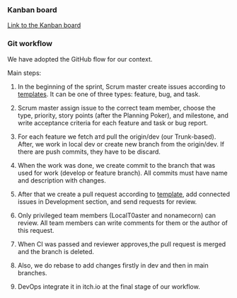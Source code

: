 ### Kanban board

[Link to the Kanban board](https://github.com/orgs/TheTopSecretTeam/projects/1/views/8)

### Git workflow

We have adopted the GitHub flow for our context.

Main steps:

1. In the beginning of the sprint, Scrum master create issues according to [templates](https://github.com/TheTopSecretTeam/TheCOOrP/tree/dev/.github/ISSUE_TEMPLATE). It can be one of three types: feature, bug, and task.

2. Scrum master assign issue to the correct team member, choose the type, priority, story points (after the Planning Poker), and milestone, and write acceptance criteria for each feature and task or bug report.

3. For each feature we fetch aтd pull the origin/dev (our Trunk-based). After, we work in local dev or create new branch from the origin/dev. If there are push commits, they have to be discard.

4. When the work was done, we create commit to the branch that was used for work (develop or feature branch). All commits must have name and description with changes.

5. After that we create a pull request according to [template](https://github.com/TheTopSecretTeam/TheCOOrP/tree/dev/.github/PULL_REQUEST_TEMPLATE), add connected issues in Development section, and send requests for review.

6. Only privileged team members (LocalT0aster and nonamecorn) can review. All team members can write comments for them or the author of this request.

7. When CI was passed and reviewer approves,the pull request is merged and the branch is deleted.

8. Also, we do rebase to add changes firstly in dev and then in main branches.

9. DevOps integrate it in itch.io at the final stage of our workflow.
